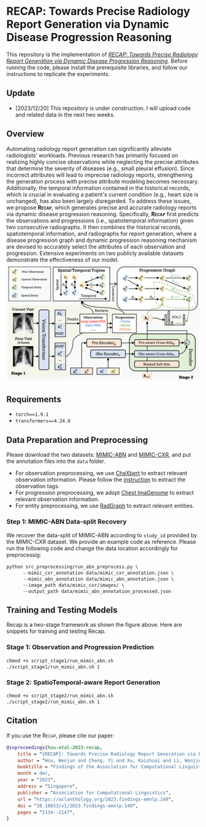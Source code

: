 # <span style="font-variant:small-caps;">RECAP</span>: Towards Precise Radiology Report Generation via Dynamic Disease Progression Reasoning

This repository is the implementation of [*RECAP: Towards Precise Radiology Report Generation via Dynamic Disease Progression Reasoning*](https://arxiv.org/abs/2310.13864). Before running the code, please install the prerequisite libraries, and follow our instructions to replicate the experiments.

## Update
- [2023/12/20] This repository is under construction. I will upload code and related data in the next two weeks.

## Overview

Automating radiology report generation can significantly alleviate radiologists' workloads. Previous research has primarily focused on realizing highly concise observations while neglecting the precise attributes that determine the severity of diseases (e.g., small pleural effusion). Since incorrect attributes will lead to imprecise radiology reports, strengthening the generation process with precise attribute modeling becomes necessary. Additionally, the temporal information contained in the historical records, which is crucial in evaluating a patient's current condition (e.g., heart size is unchanged), has also been largely disregarded. To address these issues, we propose **<span style="font-variant:small-caps;">Recap</span>**, which generates precise and accurate radiology reports via dynamic disease progression reasoning. Specifically, **<span style="font-variant:small-caps;">Recap</span>** first predicts the observations and progressions (i.e., spatiotemporal information) given two consecutive radiographs. It then combines the historical records, spatiotemporal information, and radiographs for report generation, where a disease progression graph and dynamic progression reasoning mechanism are devised to accurately select the attributes of each observation and progression. Extensive experiments on two publicly available datasets demonstrate the effectiveness of our model.
![Alt text](figure/overview.png?raw=true "Title")

## Requirements

- `torch==1.9.1`
- `transformers==4.24.0`

## Data Preparation and Preprocessing
Please download the two datasets: [MIMIC-ABN](https://github.com/zzxslp/WCL/) and [MIMIC-CXR](https://physionet.org/content/mimic-cxr-jpg/2.0.0/), and put the annotation files into the `data` folder.
- For observation preprocessing, we use [CheXbert](https://arxiv.org/pdf/2004.09167.pdf) to extract relevant observation information. Please follow the [instruction](https://github.com/stanfordmlgroup/CheXbert#prerequisites) to extract the observation tags. 
- For progression preprocessing, we adopt [Chest ImaGenome](https://physionet.org/content/chest-imagenome/1.0.0/) to extract relevant observation information.
- For entity preprocessing, we use [RadGraph](https://physionet.org/content/radgraph/1.0.0/) to extract relevant entities.

### Step 1: MIMIC-ABN Data-split Recovery
We recover the data-split of MIMIC-ABN according to `study_id` provided by the MIMIC-CXR dataset. We provide an example code as reference. Please run the following code and change the data location accordingly for preprocessig:
```
python src_preprocessing/run_abn_preprocess.py \
      --mimic_cxr_annotation data/mimic_cxr_annotation.json \
      --mimic_abn_annotation data/mimic_abn_annotation.json \
      --image_path data/mimic_cxr/images/ \
      --output_path data/mimic_abn_annotation_processed.json
```

## Training and Testing Models
Recap is a two-stage framework as shown the figure above. Here are snippets for training and testing Recap.

### Stage 1: Observation and Progression Prediction
```
chmod +x script_stage1/run_mimic_abn.sh
./script_stage1/run_mimic_abn.sh 1
```

### Stage 2: SpatioTemporal-aware Report Generation
```
chmod +x script_stage2/run_mimic_abn.sh
./script_stage2/run_mimic_abn.sh 1
```

## Citation

If you use the <span style="font-variant:small-caps;">Recap</span>, please cite our paper:

```bibtex
@inproceedings{hou-etal-2023-recap,
    title = "{RECAP}: Towards Precise Radiology Report Generation via Dynamic Disease Progression Reasoning",
    author = "Hou, Wenjun and Cheng, Yi and Xu, Kaishuai and Li, Wenjie and Liu, Jiang",
    booktitle = "Findings of the Association for Computational Linguistics: EMNLP 2023",
    month = dec,
    year = "2023",
    address = "Singapore",
    publisher = "Association for Computational Linguistics",
    url = "https://aclanthology.org/2023.findings-emnlp.140",
    doi = "10.18653/v1/2023.findings-emnlp.140",
    pages = "2134--2147",
}
```
